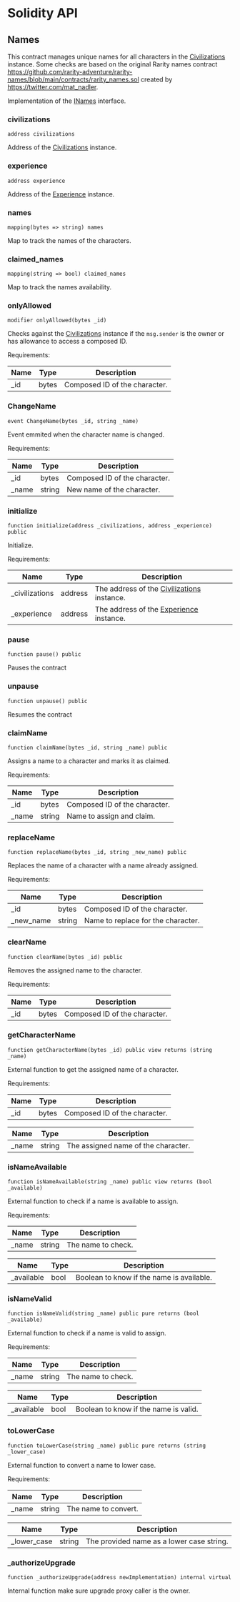 # Solidity API

## Names

This contract manages unique names for all characters in the [Civilizations](/docs/core/Civilizations.md) instance.
Some checks are based on the original Rarity names contract https://github.com/rarity-adventure/rarity-names/blob/main/contracts/rarity_names.sol
created by https://twitter.com/mat_nadler.

Implementation of the [INames](/docs/interfaces/INames.md) interface.

### civilizations

```solidity
address civilizations
```

Address of the [Civilizations](/docs/core/Civilizations.md) instance.

### experience

```solidity
address experience
```

Address of the [Experience](/docs/core/Experience.md) instance.

### names

```solidity
mapping(bytes => string) names
```

Map to track the names of the characters.

### claimed_names

```solidity
mapping(string => bool) claimed_names
```

Map to track the names availability.

### onlyAllowed

```solidity
modifier onlyAllowed(bytes _id)
```

Checks against the [Civilizations](/docs/core/Civilizations.md) instance if the `msg.sender` is the owner or
has allowance to access a composed ID.

Requirements:

| Name | Type  | Description                   |
| ---- | ----- | ----------------------------- |
| \_id | bytes | Composed ID of the character. |

### ChangeName

```solidity
event ChangeName(bytes _id, string _name)
```

Event emmited when the character name is changed.

Requirements:

| Name   | Type   | Description                   |
| ------ | ------ | ----------------------------- |
| \_id   | bytes  | Composed ID of the character. |
| \_name | string | New name of the character.    |

### initialize

```solidity
function initialize(address _civilizations, address _experience) public
```

Initialize.

Requirements:

| Name            | Type    | Description                                                               |
| --------------- | ------- | ------------------------------------------------------------------------- |
| \_civilizations | address | The address of the [Civilizations](/docs/core/Civilizations.md) instance. |
| \_experience    | address | The address of the [Experience](/docs/core/Experience.md) instance.       |

### pause

```solidity
function pause() public
```

Pauses the contract

### unpause

```solidity
function unpause() public
```

Resumes the contract

### claimName

```solidity
function claimName(bytes _id, string _name) public
```

Assigns a name to a character and marks it as claimed.

Requirements:

| Name   | Type   | Description                   |
| ------ | ------ | ----------------------------- |
| \_id   | bytes  | Composed ID of the character. |
| \_name | string | Name to assign and claim.     |

### replaceName

```solidity
function replaceName(bytes _id, string _new_name) public
```

Replaces the name of a character with a name already assigned.

Requirements:

| Name       | Type   | Description                        |
| ---------- | ------ | ---------------------------------- |
| \_id       | bytes  | Composed ID of the character.      |
| \_new_name | string | Name to replace for the character. |

### clearName

```solidity
function clearName(bytes _id) public
```

Removes the assigned name to the character.

Requirements:

| Name | Type  | Description                   |
| ---- | ----- | ----------------------------- |
| \_id | bytes | Composed ID of the character. |

### getCharacterName

```solidity
function getCharacterName(bytes _id) public view returns (string _name)
```

External function to get the assigned name of a character.

Requirements:

| Name | Type  | Description                   |
| ---- | ----- | ----------------------------- |
| \_id | bytes | Composed ID of the character. |

| Name   | Type   | Description                         |
| ------ | ------ | ----------------------------------- |
| \_name | string | The assigned name of the character. |

### isNameAvailable

```solidity
function isNameAvailable(string _name) public view returns (bool _available)
```

External function to check if a name is available to assign.

Requirements:

| Name   | Type   | Description        |
| ------ | ------ | ------------------ |
| \_name | string | The name to check. |

| Name        | Type | Description                               |
| ----------- | ---- | ----------------------------------------- |
| \_available | bool | Boolean to know if the name is available. |

### isNameValid

```solidity
function isNameValid(string _name) public pure returns (bool _available)
```

External function to check if a name is valid to assign.

Requirements:

| Name   | Type   | Description        |
| ------ | ------ | ------------------ |
| \_name | string | The name to check. |

| Name        | Type | Description                           |
| ----------- | ---- | ------------------------------------- |
| \_available | bool | Boolean to know if the name is valid. |

### toLowerCase

```solidity
function toLowerCase(string _name) public pure returns (string _lower_case)
```

External function to convert a name to lower case.

Requirements:

| Name   | Type   | Description          |
| ------ | ------ | -------------------- |
| \_name | string | The name to convert. |

| Name         | Type   | Description                               |
| ------------ | ------ | ----------------------------------------- |
| \_lower_case | string | The provided name as a lower case string. |

### \_authorizeUpgrade

```solidity
function _authorizeUpgrade(address newImplementation) internal virtual
```

Internal function make sure upgrade proxy caller is the owner.
